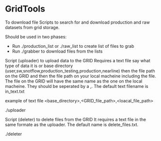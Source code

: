 # GridTools

To download file
Scripts to search for and download production and raw datasets from grid storage.

Should be used in two phases:

 * Run ./production_list or ./raw_list to create list of files to grab
 * Run ./grabber to download files from the lists

Script (uploader) to upload data to the GRID
Requires a text file say what type of data it is or base directory
(user,sw,snotflow,production_testing,production,nearline)
then the file path on the GRID and then the file path on your local
macheine including the file. The file on the GRID will have the same
name as the one on the local macheine. They should be seperated by 
a ,. The default text filename is in_text.txt

example of text file
<base_directory>,<GRID_file_path>,<loacal_file_path>


./uploader

Script (deleter) to delete files from the GRID
It requires a text file in the same formate as the uploader. 
The default name is delete_files.txt.

./deleter
